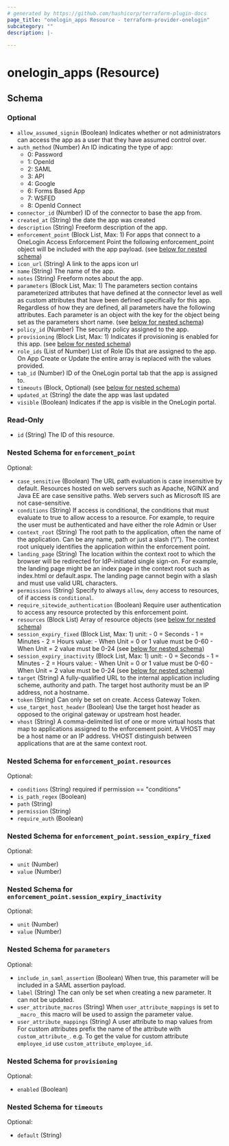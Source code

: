 ```yaml
---
# generated by https://github.com/hashicorp/terraform-plugin-docs
page_title: "onelogin_apps Resource - terraform-provider-onelogin"
subcategory: ""
description: |-
  
---
```


# onelogin_apps (Resource)





<!-- schema generated by tfplugindocs -->
## Schema

### Optional

- `allow_assumed_signin` (Boolean) Indicates whether or not administrators can access the app as a user that they have assumed control over.
- `auth_method` (Number) An ID indicating the type of app:
  - 0: Password
  - 1: OpenId
  - 2: SAML
  - 3: API
  - 4: Google
  - 6: Forms Based App
  - 7: WSFED
  - 8: OpenId Connect
- `connector_id` (Number) ID of the connector to base the app from.
- `created_at` (String) the date the app was created
- `description` (String) Freeform description of the app.
- `enforcement_point` (Block List, Max: 1) For apps that connect to a OneLogin Access Enforcement Point the following enforcement_point object will be included with the app payload. (see [below for nested schema](#nestedblock--enforcement_point))
- `icon_url` (String) A link to the apps icon url
- `name` (String) The name of the app.
- `notes` (String) Freeform notes about the app.
- `parameters` (Block List, Max: 1) The parameters section contains parameterized attributes that have defined at the connector level as well as custom attributes that have been defined specifically for this app. Regardless of how they are defined, all parameters have the following attributes.
Each parameter is an object with the key for the object being set as the parameters short name. (see [below for nested schema](#nestedblock--parameters))
- `policy_id` (Number) The security policy assigned to the app.
- `provisioning` (Block List, Max: 1) Indicates if provisioning is enabled for this app. (see [below for nested schema](#nestedblock--provisioning))
- `role_ids` (List of Number) List of Role IDs that are assigned to the app. On App Create or Update the entire array is replaced with the values provided.
- `tab_id` (Number) ID of the OneLogin portal tab that the app is assigned to.
- `timeouts` (Block, Optional) (see [below for nested schema](#nestedblock--timeouts))
- `updated_at` (String) the date the app was last updated
- `visible` (Boolean) Indicates if the app is visible in the OneLogin portal.

### Read-Only

- `id` (String) The ID of this resource.

<a id="nestedblock--enforcement_point"></a>
### Nested Schema for `enforcement_point`

Optional:

- `case_sensitive` (Boolean) The URL path evaluation is case insensitive by default. Resources hosted on web servers such as Apache, NGINX and Java EE are case sensitive paths. Web servers such as Microsoft IIS are not case-sensitive.
- `conditions` (String) If access is conditional, the conditions that must evaluate to true to allow access to a resource. For example, to require the user must be authenticated and have either the role Admin or User
- `context_root` (String) The root path to the application, often the name of the application. Can be any name, path or just a slash (“/”). The context root uniquely identifies the application within the enforcement point.
- `landing_page` (String) The location within the context root to which the browser will be redirected for IdP-initiated single sign-on. For example, the landing page might be an index page in the context root such as index.html or default.aspx. The landing page cannot begin with a slash and must use valid URL characters.
- `permissions` (String) Specify to always `allow`, `deny` access to resources, of if access is `conditional`.
- `require_sitewide_authentication` (Boolean) Require user authentication to access any resource protected by this enforcement point.
- `resources` (Block List) Array of resource objects (see [below for nested schema](#nestedblock--enforcement_point--resources))
- `session_expiry_fixed` (Block List, Max: 1) unit: - 0 = Seconds - 1 = Minutes - 2 = Hours value: - When Unit = 0 or 1 value must be 0-60 - When Unit = 2 value must be 0-24 (see [below for nested schema](#nestedblock--enforcement_point--session_expiry_fixed))
- `session_expiry_inactivity` (Block List, Max: 1) unit: - 0 = Seconds - 1 = Minutes - 2 = Hours value: - When Unit = 0 or 1 value must be 0-60 - When Unit = 2 value must be 0-24 (see [below for nested schema](#nestedblock--enforcement_point--session_expiry_inactivity))
- `target` (String) A fully-qualified URL to the internal application including scheme, authority and path. The target host authority must be an IP address, not a hostname.
- `token` (String) Can only be set on create. Access Gateway Token.
- `use_target_host_header` (Boolean) Use the target host header as opposed to the original gateway or upstream host header.
- `vhost` (String) A comma-delimited list of one or more virtual hosts that map to applications assigned to the enforcement point. A VHOST may be a host name or an IP address. VHOST distinguish between applications that are at the same context root.

<a id="nestedblock--enforcement_point--resources"></a>
### Nested Schema for `enforcement_point.resources`

Optional:

- `conditions` (String) required if permission == "conditions"
- `is_path_regex` (Boolean)
- `path` (String)
- `permission` (String)
- `require_auth` (Boolean)


<a id="nestedblock--enforcement_point--session_expiry_fixed"></a>
### Nested Schema for `enforcement_point.session_expiry_fixed`

Optional:

- `unit` (Number)
- `value` (Number)


<a id="nestedblock--enforcement_point--session_expiry_inactivity"></a>
### Nested Schema for `enforcement_point.session_expiry_inactivity`

Optional:

- `unit` (Number)
- `value` (Number)



<a id="nestedblock--parameters"></a>
### Nested Schema for `parameters`

Optional:

- `include_in_saml_assertion` (Boolean) When true, this parameter will be included in a SAML assertion payload.
- `label` (String) The can only be set when creating a new parameter. It can not be updated.
- `user_attribute_macros` (String) When `user_attribute_mappings` is set to `_macro_` this macro will be used to assign the parameter value.
- `user_attribute_mappings` (String) A user attribute to map values from For custom attributes prefix the name of the attribute with `custom_attribute_`. e.g. To get the value for custom attribute `employee_id` use `custom_attribute_employee_id`.


<a id="nestedblock--provisioning"></a>
### Nested Schema for `provisioning`

Optional:

- `enabled` (Boolean)


<a id="nestedblock--timeouts"></a>
### Nested Schema for `timeouts`

Optional:

- `default` (String)


